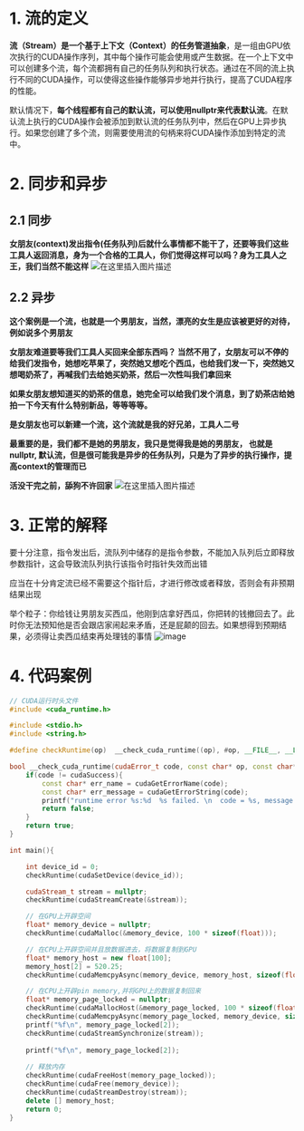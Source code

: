 # 1. 流的定义
**流（Stream）是一个基于上下文（Context）的任务管道抽象**，是一组由GPU依次执行的CUDA操作序列，其中每个操作可能会使用或产生数据。在一个上下文中可以创建多个流，每个流都拥有自己的任务队列和执行状态。通过在不同的流上执行不同的CUDA操作，可以使得这些操作能够异步地并行执行，提高了CUDA程序的性能。

默认情况下，**每个线程都有自己的默认流，可以使用nullptr来代表默认流**。在默认流上执行的CUDA操作会被添加到默认流的任务队列中，然后在GPU上异步执行。如果您创建了多个流，则需要使用流的句柄来将CUDA操作添加到特定的流中。

# 2. 同步和异步
## 2.1 同步
**女朋友(context)发出指令(任务队列)后就什么事情都不能干了，还要等我们这些工具人返回消息，身为一个合格的工具人，你们觉得这样可以吗？身为工具人之王，我们当然不能这样**
![在这里插入图片描述](https://img-blog.csdnimg.cn/cfa41c77f1014657925d349d8af96b13.png)
## 2.2 异步
**这个案例是一个流，也就是一个男朋友，当然，漂亮的女生是应该被更好的对待，例如说多个男朋友**

**女朋友难道要等我们工具人买回来全部东西吗？ 当然不用了，女朋友可以不停的给我们发指令，她想吃苹果了，突然她又想吃个西瓜，也给我们发一下，突然她又想喝奶茶了，再喊我们去给她买奶茶，然后一次性叫我们拿回来**

**如果女朋友想知道买的奶茶的信息，她完全可以给我们发个消息，到了奶茶店给她拍一下今天有什么特别新品，等等等等。**

**是女朋友也可以新建一个流，这个流就是我的好兄弟，工具人二号**

**最重要的是，我们都不是她的男朋友，我只是觉得我是她的男朋友， 也就是nullptr, 默认流，但是很可能我是异步的任务队列，只是为了异步的执行操作，提高context的管理而已**

**活没干完之前，舔狗不许回家**
![在这里插入图片描述](https://img-blog.csdnimg.cn/00913f38189742b0b1d54cc0765528c5.png)
# 3. 正常的解释
要十分注意，指令发出后，流队列中储存的是指令参数，不能加入队列后立即释放参数指针，这会导致流队列执行该指令时指针失效而出错

应当在十分肯定流已经不需要这个指针后，才进行修改或者释放，否则会有非预期结果出现

举个粒子：你给钱让男朋友买西瓜，他刚到店拿好西瓜，你把转的钱撤回去了。此时你无法预知他是否会跟店家闹起来矛盾，还是屁颠的回去。如果想得到预期结果，必须得让卖西瓜结束再处理钱的事情
![image](https://user-images.githubusercontent.com/109494714/224516641-9d4e1dad-9a05-4ff9-aadc-49216bba7b26.png)


# 4. 代码案例
```cpp
// CUDA运行时头文件
#include <cuda_runtime.h>

#include <stdio.h>
#include <string.h>

#define checkRuntime(op)  __check_cuda_runtime((op), #op, __FILE__, __LINE__)

bool __check_cuda_runtime(cudaError_t code, const char* op, const char* file, int line){
    if(code != cudaSuccess){    
        const char* err_name = cudaGetErrorName(code);    
        const char* err_message = cudaGetErrorString(code);  
        printf("runtime error %s:%d  %s failed. \n  code = %s, message = %s\n", file, line, op, err_name, err_message);   
        return false;
    }
    return true;
}

int main(){

    int device_id = 0;
    checkRuntime(cudaSetDevice(device_id));

    cudaStream_t stream = nullptr;
    checkRuntime(cudaStreamCreate(&stream));

    // 在GPU上开辟空间
    float* memory_device = nullptr;
    checkRuntime(cudaMalloc(&memory_device, 100 * sizeof(float)));

    // 在CPU上开辟空间并且放数据进去，将数据复制到GPU
    float* memory_host = new float[100];
    memory_host[2] = 520.25;
    checkRuntime(cudaMemcpyAsync(memory_device, memory_host, sizeof(float) * 100, cudaMemcpyHostToDevice, stream)); // 异步复制操作，主线程不需要等待复制结束才继续

    // 在CPU上开辟pin memory,并将GPU上的数据复制回来 
    float* memory_page_locked = nullptr;
    checkRuntime(cudaMallocHost(&memory_page_locked, 100 * sizeof(float)));
    checkRuntime(cudaMemcpyAsync(memory_page_locked, memory_device, sizeof(float) * 100, cudaMemcpyDeviceToHost, stream)); // 异步复制操作，主线程不需要等待复制结束才继续
    printf("%f\n", memory_page_locked[2]);
    checkRuntime(cudaStreamSynchronize(stream));
    
    printf("%f\n", memory_page_locked[2]);
    
    // 释放内存
    checkRuntime(cudaFreeHost(memory_page_locked));
    checkRuntime(cudaFree(memory_device));
    checkRuntime(cudaStreamDestroy(stream));
    delete [] memory_host;
    return 0;
}
```
